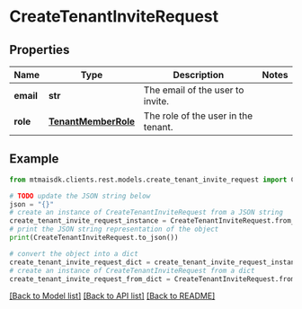 # CreateTenantInviteRequest


## Properties

Name | Type | Description | Notes
------------ | ------------- | ------------- | -------------
**email** | **str** | The email of the user to invite. | 
**role** | [**TenantMemberRole**](TenantMemberRole.md) | The role of the user in the tenant. | 

## Example

```python
from mtmaisdk.clients.rest.models.create_tenant_invite_request import CreateTenantInviteRequest

# TODO update the JSON string below
json = "{}"
# create an instance of CreateTenantInviteRequest from a JSON string
create_tenant_invite_request_instance = CreateTenantInviteRequest.from_json(json)
# print the JSON string representation of the object
print(CreateTenantInviteRequest.to_json())

# convert the object into a dict
create_tenant_invite_request_dict = create_tenant_invite_request_instance.to_dict()
# create an instance of CreateTenantInviteRequest from a dict
create_tenant_invite_request_from_dict = CreateTenantInviteRequest.from_dict(create_tenant_invite_request_dict)
```
[[Back to Model list]](../README.md#documentation-for-models) [[Back to API list]](../README.md#documentation-for-api-endpoints) [[Back to README]](../README.md)


